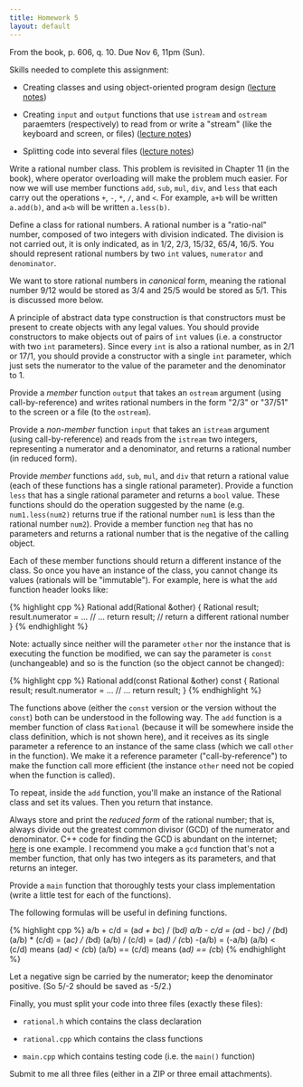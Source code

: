 ```yaml
---
title: Homework 5
layout: default
---
```


From the book, p. 606, q. 10. Due Nov 6, 11pm (Sun).

Skills needed to complete this assignment:

  - Creating classes and using object-oriented program design ([lecture notes](/lecture/classes-and-object-orientation.html))

  - Creating `input` and `output` functions that use `istream` and `ostream`
    paraemters (respectively) to read from or write a "stream" (like the
    keyboard and screen, or files) ([lecture notes](/lecture/classes-and-object-orientation-2.html))

  - Splitting code into several files ([lecture notes](/lecture/splitting-code.html))

Write a rational number class. This problem is revisited in Chapter 11 (in the
book), where operator overloading will make the problem much easier. For now we
will use member functions `add`, `sub`, `mul`, `div`, and `less` that each
carry out the operations `+`, `-`, `*`, `/`, and `<`. For example, `a+b` will
be written `a.add(b)`, and `a<b` will be written `a.less(b)`.

Define a class for rational numbers. A rational number is a "ratio-nal" number,
composed of two integers with division indicated. The division is not carried
out, it is only indicated, as in 1/2, 2/3, 15/32, 65/4, 16/5. You should
represent rational numbers by two `int` values, `numerator` and `denominator`.

We want to store rational numbers in *canonical* form, meaning the rational
number 9/12 would be stored as 3/4 and 25/5 would be stored as 5/1. This is
discussed more below.

A principle of abstract data type construction is that constructors must be
present to create objects with any legal values. You should provide
constructors to make objects out of pairs of `int` values (i.e. a constructor
with two `int` parameters). Since every `int` is also a rational number, as in
2/1 or 17/1, you should provide a constructor with a single `int` parameter,
which just sets the numerator to the value of the parameter and the denominator
to 1.

Provide a *member* function `output` that takes an `ostream` argument (using
call-by-reference) and writes rational numbers in the form "2/3" or "37/51" to
the screen or a file (to the `ostream`).

Provide a *non-member* function `input` that takes an `istream` argument (using
call-by-reference) and reads from the `istream` two integers, representing a
numerator and a denominator, and returns a rational number (in reduced form).

Provide *member* functions `add`, `sub`, `mul`, and `div` that return a
rational value (each of these functions has a single rational parameter).
Provide a function `less` that has a single rational parameter and returns a
`bool` value. These functions should do the operation suggested by the name
(e.g. `num1.less(num2)` returns true if the rational number `num1` is less than
the rational number `num2`).  Provide a member function `neg` that has no
parameters and returns a rational number that is the negative of the calling
object.

Each of these member functions should return a different instance of the class.
So once you have an instance of the class, you cannot change its values
(rationals will be "immutable"). For example, here is what the `add` function
header looks like:

{% highlight cpp %}
Rational add(Rational &other)
{
    Rational result;
    result.numerator = ...
    // ...
    return result;  // return a different rational number
}
{% endhighlight %}

Note: actually since neither will the parameter `other` nor the instance that
is executing the function be modified, we can say the parameter is `const`
(unchangeable) and so is the function (so the object cannot be changed):

{% highlight cpp %}
Rational add(const Rational &other) const
{
    Rational result;
    result.numerator = ...
    // ...
    return result;
}
{% endhighlight %}

The functions above (either the `const` version or the version without the
`const`) both can be understood in the following way. The `add` function is a
member function of class `Rational` (because it will be somewhere inside the
class definition, which is not shown here), and it receives as its single
parameter a reference to an instance of the same class (which we call `other`
in the function). We make it a reference parameter ("call-by-reference") to
make the function call more efficient (the instance `other` need not be copied
when the function is called).

To repeat, inside the `add` function, you'll make an instance of the Rational
class and set its values. Then you return that instance.

Always store and print the *reduced form* of the rational number; that is,
always divide out the greatest common divisor (GCD) of the numerator and
denominator. C++ code for finding the GCD is abundant on the internet;
[here](http://www.aivosto.com/visustin/sample/gcd-c.html) is one example. I
recommend you make a `gcd` function that's not a member function, that only has
two integers as its parameters, and that returns an integer.

Provide a `main` function that thoroughly tests your class implementation
(write a little test for each of the functions).

The following formulas will be useful in defining functions.

{% highlight cpp %}
a/b + c/d = (a*d + b*c) / (b*d)
a/b - c/d = (a*d - b*c) / (b*d)
(a/b) * (c/d) = (a*c) / (b*d)
(a/b) / (c/d) = (a*d) / (c*b)
-(a/b) = (-a/b)
(a/b) < (c/d) means (a*d) < (c*b)
(a/b) == (c/d) means (a*d) == (c*b)
{% endhighlight %}

Let a negative sign be carried by the numerator; keep the denominator positive.
(So 5/-2 should be saved as -5/2.)

Finally, you must split your code into three files (exactly these files):

  - `rational.h` which contains the class declaration

  - `rational.cpp` which contains the class functions

  - `main.cpp` which contains testing code (i.e. the `main()` function)

Submit to me all three files (either in a ZIP or three email attachments).

